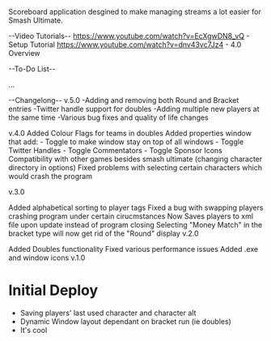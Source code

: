 Scoreboard application desgined to make managing streams a lot easier for Smash Ultimate.


--Video Tutorials-- 
https://www.youtube.com/watch?v=EcXgwDN8_vQ	- Setup Tutorial
https://www.youtube.com/watch?v=dnv43vc7Jz4	- 4.0 Overview

--To-Do List--

...

--Changelong--
v.5.0
-Adding and removing both Round and Bracket entries
-Twitter handle support for doubles
-Adding multiple new players at the same time
-Various bug fixes and quality of life changes 

v.4.0
Added Colour Flags for teams in doubles
Added properties window that add:
	- Toggle to make window stay on top of all windows
	- Toggle Twitter Handles
	- Toggle Commentators
	- Toggle Sponsor Icons
Compatibility with other games besides smash ultimate (changing character directory in options)
Fixed problems with selecting certain characters which would crash the program

v.3.0

Added alphabetical sorting to player tags
Fixed a bug with swapping players crashing program under certain cirucmstances
Now Saves players to xml file upon update instead of program closing
Selecting "Money Match" in the bracket type will now get rid of the "Round" display
v.2.0

Added Doubles functionality
Fixed various performance issues
Added .exe and window icons
v.1.0

Initial Deploy
=======
- Saving players' last used character and character alt
- Dynamic Window layout dependant on bracket run (ie doubles)
- It's cool

